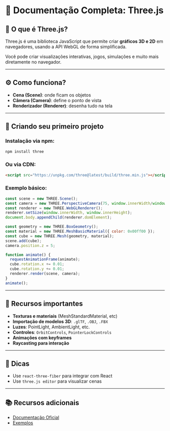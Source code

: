 # 📘 Documentação Completa: Three.js

## 🧠 O que é Three.js?

Three.js é uma biblioteca JavaScript que permite criar **gráficos 3D e 2D** em navegadores, usando a API WebGL de forma simplificada.

Você pode criar visualizações interativas, jogos, simulações e muito mais diretamente no navegador.

---

## ⚙️ Como funciona?

- **Cena (Scene)**: onde ficam os objetos
- **Câmera (Camera)**: define o ponto de vista
- **Renderizador (Renderer)**: desenha tudo na tela

---

## 🚀 Criando seu primeiro projeto

### Instalação via npm:

```bash
npm install three
```

### Ou via CDN:

```html
<script src="https://unpkg.com/three@latest/build/three.min.js"></script>
```

### Exemplo básico:

```js
const scene = new THREE.Scene();
const camera = new THREE.PerspectiveCamera(75, window.innerWidth/window.innerHeight, 0.1, 1000);
const renderer = new THREE.WebGLRenderer();
renderer.setSize(window.innerWidth, window.innerHeight);
document.body.appendChild(renderer.domElement);

const geometry = new THREE.BoxGeometry();
const material = new THREE.MeshBasicMaterial({ color: 0x00ff00 });
const cube = new THREE.Mesh(geometry, material);
scene.add(cube);
camera.position.z = 5;

function animate() {
  requestAnimationFrame(animate);
  cube.rotation.x += 0.01;
  cube.rotation.y += 0.01;
  renderer.render(scene, camera);
}
animate();
```

---

## 🧩 Recursos importantes

- **Texturas e materiais** (MeshStandardMaterial, etc)
- **Importação de modelos 3D**: `.glTF`, `.OBJ`, `.FBX`
- **Luzes**: PointLight, AmbientLight, etc.
- **Controles**: `OrbitControls`, `PointerLockControls`
- **Animações com keyframes**
- **Raycasting para interação**

---

## 🧠 Dicas

- Use `react-three-fiber` para integrar com React
- Use `three.js editor` para visualizar cenas

---

## 📚 Recursos adicionais

- [Documentação Oficial](https://threejs.org/docs/)
- [Exemplos](https://threejs.org/examples/)
